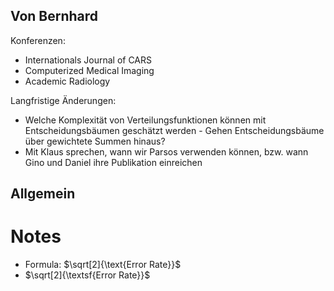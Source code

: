## Von Bernhard
Konferenzen:

- Internationals Journal of CARS
- Computerized Medical Imaging
- Academic Radiology

Langfristige Änderungen:

- Welche Komplexität von Verteilungsfunktionen können mit Entscheidungsbäumen geschätzt werden - Gehen Entscheidungsbäume über gewichtete Summen hinaus?
- Mit Klaus sprechen, wann wir Parsos verwenden können, bzw. wann Gino und Daniel ihre Publikation einreichen

## Allgemein

# Notes
- Formula: $\sqrt[2]{\text{Error Rate}}$
- $\sqrt[2]{\textsf{Error Rate}}$